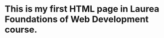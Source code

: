 <html>
<body>

<h1>This is my first HTML page in Laurea Foundations of Web Development course.</h1>

</body>
</html> 

